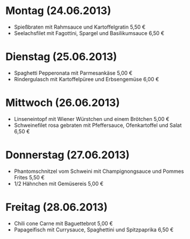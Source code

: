 # Montag (24.06.2013)
* Spießbraten mit Rahmsauce und Kartoffelgratin	5,50 €
* Seelachsfilet mit Fagottini, Spargel und Basilikumsauce	6,50 €

# Dienstag (25.06.2013)	
* Spaghetti Pepperonata mit Parmesankäse	5,00 €
* Rindergulasch mit Kartoffelpüree und Erbsengemüse	6,00 €

# Mittwoch (26.06.2013)
* Linseneintopf mit Wiener Würstchen  und einem Brötchen	5,00 €
* Schweinefilet rosa gebraten mit Pfeffersauce, Ofenkartoffel und Salat	6,50 €

# Donnerstag (27.06.2013) 
* Phantomschnitzel vom Schweini mit Champignongsauce   und Pommes Frites	5,50 €
* 1/2 Hähnchen mit Gemüsereis	5,00 €

# Freitag (28.06.2013)
* Chili cone Carne mit Baguettebrot	5,00 €
* Papageifisch mit Currysauce, Spaghettini und Spitzpaprika	6,50 €

